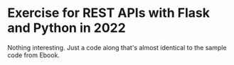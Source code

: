 # Exercise for REST APIs with Flask and Python in 2022

Nothing interesting.  Just a code along that's almost identical to the sample code from Ebook.  